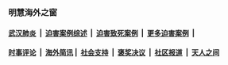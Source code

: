 
### 明慧海外之窗

####  [武汉肺炎](indexes/365.md?t=04290301) &nbsp;|&nbsp;  [迫害案例综述](indexes/328.md?t=04290301) &nbsp;|&nbsp; [迫害致死案例](indexes/277.md?t=04290301)  &nbsp;|&nbsp; [更多迫害案例](indexes/81.md?t=04290301)  &nbsp;|&nbsp; 
####  [时事评论](indexes/19.md?t=04290301) &nbsp;|&nbsp; [海外简讯](indexes/245.md?t=04290301)&nbsp;|&nbsp;  [社会支持](indexes/140.md?t=04290301) &nbsp;|&nbsp; [褒奖决议](indexes/282.md?t=04290301) &nbsp;|&nbsp; [社区报道](indexes/91.md?t=04290301)  &nbsp;|&nbsp; [天人之间](indexes/78.md?t=04290301) 

